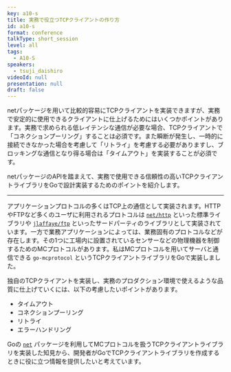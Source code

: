 ```yaml
---
key: a10-s
title: 実務で役立つTCPクライアントの作り方
id: a10-s
format: conference
talkType: short_session
level: all
tags:
  - A10-S
speakers:
  - tsuji_daishiro
videoId: null
presentation: null
draft: false
---
```

netパッケージを用いて比較的容易にTCPクライアントを実装できますが、実務で安定的に使用できるクライアントに仕上げるためにはいくつかポイントがあります。実務で求められる低レイテンシな通信が必要な場合、TCPクライアントで「コネクションプーリング」することは必須です。また瞬断が発生し、一時的に接続できなかった場合を考慮して「リトライ」を考慮する必要がありますし、ブロッキングな通信となり得る場合は「タイムアウト」を実装することが必須です。

netパッケージのAPIを踏まえて、実務で使用できる信頼性の高いTCPクライアントライブラリをGoで設計実装するためのポイントを紹介します。

---
アプリケーションプロトコルの多くはTCP上の通信として実装されます。HTTPやFTPなど多くのユーザに利用されるプロトコルは [`net/http`](https://golang.org/pkg/net/http/) といった標準ライブラリや [`jlaffaye/ftp`](https://github.com/jlaffaye/ftp) といったサードパーティのライブラリとして実装されています。一方で業務アプリケーションによっては、業務固有のプロトコルなどが存在します。その1つに工場内に設置されているセンサーなどの物理機器を制御するためのMCプロトコルがあります。私はMCプロトコルを用いてサーバと通信できる `go-mcprotocol` というTCPクライアントライブラリをGoで実装しました。

独自のTCPクライアントを実装し、実務のプロダクション環境で使えるような品質に仕上げていくには、以下の考慮したいポイントがあります。

* タイムアウト
* コネクションプーリング
* リトライ
* エラーハンドリング

Goの [`net`](https://golang.org/pkg/net/) パッケージを利用してMCプロトコルを扱うTCPクライアントライブラリを実装した知見から、開発者がGoでTCPクライアントライブラリを作成するときに役に立つ情報を提供したいと考えています。
